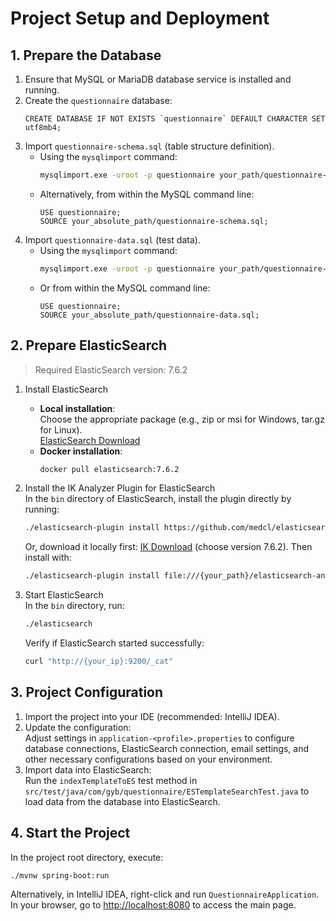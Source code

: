 # Project Setup and Deployment

## 1. Prepare the Database
1. Ensure that MySQL or MariaDB database service is installed and running.
2. Create the `questionnaire` database:
   ```mysql
   CREATE DATABASE IF NOT EXISTS `questionnaire` DEFAULT CHARACTER SET utf8mb4;
   ```
3. Import `questionnaire-schema.sql` (table structure definition).
   + Using the `mysqlimport` command:
     ```bash
     mysqlimport.exe -uroot -p questionnaire your_path/questionnaire-schema.sql
     ```
   + Alternatively, from within the MySQL command line:
     ```mysql
     USE questionnaire;
     SOURCE your_absolute_path/questionnaire-schema.sql;
     ```
4. Import `questionnaire-data.sql` (test data).
   + Using the `mysqlimport` command:
     ```bash
     mysqlimport.exe -uroot -p questionnaire your_path/questionnaire-data.sql
     ```
   + Or from within the MySQL command line:
     ```mysql
     USE questionnaire;
     SOURCE your_absolute_path/questionnaire-data.sql;
     ```

## 2. Prepare ElasticSearch
> Required ElasticSearch version: 7.6.2 

1. Install ElasticSearch  
   + **Local installation**:  
     Choose the appropriate package (e.g., zip or msi for Windows, tar.gz for Linux).  
     [ElasticSearch Download](https://repo.huaweicloud.com/elasticsearch/7.6.2/)
   + **Docker installation**:
     ```bash
     docker pull elasticsearch:7.6.2
     ```

2. Install the IK Analyzer Plugin for ElasticSearch  
   In the `bin` directory of ElasticSearch, install the plugin directly by running:
   ```bash
   ./elasticsearch-plugin install https://github.com/medcl/elasticsearch-analysis-ik/releases/download/v7.6.2/elasticsearch-analysis-ik-7.6.2.zip
   ```
   Or, download it locally first:
   [IK Download](https://github.com/medcl/elasticsearch-analysis-ik/releases) (choose version 7.6.2). Then install with:
   ```bash
   ./elasticsearch-plugin install file:///{your_path}/elasticsearch-analysis-ik-7.6.2.zip
   ```

3. Start ElasticSearch  
   In the `bin` directory, run:
   ```bash
   ./elasticsearch
   ```
   Verify if ElasticSearch started successfully:
   ```bash
   curl "http://{your_ip}:9200/_cat"
   ```

## 3. Project Configuration
1. Import the project into your IDE (recommended: IntelliJ IDEA).
2. Update the configuration:  
   Adjust settings in `application-<profile>.properties` to configure database connections, ElasticSearch connection, email settings, and other necessary configurations based on your environment.
3. Import data into ElasticSearch:  
   Run the `indexTemplateToES` test method in `src/test/java/com/gyb/questionnaire/ESTemplateSearchTest.java` to load data from the database into ElasticSearch.

## 4. Start the Project
In the project root directory, execute:
```bash
./mvnw spring-boot:run
```
Alternatively, in IntelliJ IDEA, right-click and run `QuestionnaireApplication`.  
In your browser, go to [http://localhost:8080](http://localhost:8080) to access the main page.
